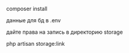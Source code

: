 composer install

данные для бд в .env

дайте права на запись в директорию storage

php artisan storage:link
